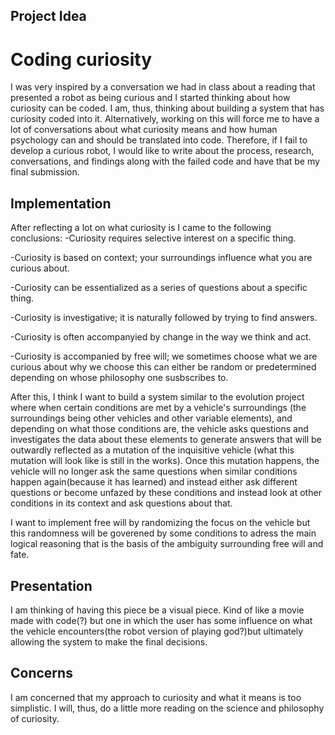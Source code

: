 ## Project Idea

# Coding curiosity
I was very inspired by a conversation we had in class about a reading that presented a robot as being curious and I started thinking about how curiosity can be coded. I am, thus, thinking about building a system that has curiosity coded into it. Alternatively, working on this will force me to have a lot of conversations about what curiosity means and how human psychology can and should be translated into code. Therefore, if I fail to develop a curious robot, I would like to write about the process, research, conversations, and findings along with the failed code and have that be my final submission. 

## Implementation 

After reflecting a lot on what curiosity is I came to the following conclusions:
-Curiosity requires selective interest on a specific thing.

-Curiosity is based on context; your surroundings influence what you are curious about.

-Curiosity can be essentialized as a series of questions about a specific thing.

-Curiosity is investigative; it is naturally followed by trying to find answers.

-Curiosity is often accompanyied by change in the way we think and act.

-Curiosity is accompanied by free will; we sometimes choose what we are curious about why we choose this can either be random or predetermined depending on whose philosophy one susbscribes to.  

After this, I think I want to build a system similar to the evolution project where when certain conditions are met by a vehicle's surroundings (the surroundings being other vehicles and other variable elements), and depending on what those conditions are, the vehicle asks questions and investigates the data about these elements to generate answers that will be outwardly reflected as a mutation of the inquisitive vehicle (what this mutation will look like is still in the works). Once this mutation happens, the vehicle will no longer ask the same questions when similar conditions happen again(because it has learned) and instead either ask different questions or become unfazed by these conditions and instead look at other conditions in its context and ask questions about that.

I want to implement free will by randomizing the focus on the vehicle but this randomness will be goverened by some conditions to adress the main logical reasoning that is the basis of the ambiguity surrounding free will and fate.

## Presentation
I am thinking of having this piece be a visual piece. Kind of like a movie made with code(?) but one in which the user has some influence on what the vehicle encounters(the robot version of playing god?)but ultimately allowing the system to make the final decisions.

## Concerns
I am concerned that my approach to curiosity and what it means is too simplistic. I will, thus, do a little more reading on the science and philosophy of curiosity.


